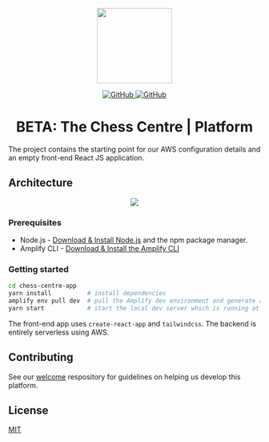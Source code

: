 <p align="center">
  <img src="img/bcc-logo.png" width="150" />
    <p align="center">
      <a href="https://github.com/chess-centre/welcome/blob/master/LICENSE">
        <img alt="GitHub" src="https://img.shields.io/github/license/chess-centre/welcome?style=flat">
      </a>
      <a href="https://github.com/chess-centre/welcome/blob/master/CONTRIBUTING.md">
        <img alt="GitHub" src="https://img.shields.io/badge/PRs-welcome-brightgreen.svg?style=flat">
      </a>
  </p>
  <h1 align="center"><strong>BETA:</strong> The Chess Centre | Platform</h1>
</p>

The project contains the starting point for our AWS configuration details and an empty front-end React JS application.

## Architecture

<p align="center">
  <img src="img/bcc-architecture.png" />
</p>

### Prerequisites

- Node.js - [Download & Install Node.js](https://git-scm.com/downloads) and the npm package manager.
- Amplify CLI - [Download & Install the Amplify CLI](https://docs.amplify.aws/cli/start/install)

### Getting started

```bash
cd chess-centre-app
yarn install          # install dependencies
amplify env pull dev  # pull the Amplify dev environment and generate aws-exports.js
yarn start            # start the local dev server which is running at http://localhost:3000
```

The front-end app uses `create-react-app` and `tailwindcss`. The backend is entirely serverless using AWS.

## Contributing

See our [welcome](https://github.com/chess-centre/welcome) respository for guidelines on helping us develop this platform.

## License

[MIT](../LICENSE.md)
